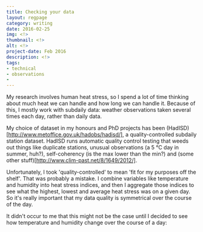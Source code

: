 ```yaml
---
title: Checking your data
layout: regpage
category: writing
date: 2016-02-25
img: <!>
thumbnail: <!>
alt: <!>
project-date: Feb 2016
description: <!>
tags:
- technical
- observations
- 
---
```

My research involves human heat stress, so I spend a lot of time thinking about much heat we can handle and how long we can handle it. Because of this, I mostly work with subdaily data: weather observations taken several times each day, rather than daily data.

My choice of dataset in my honours and PhD projects has been (HadISD)[http://www.metoffice.gov.uk/hadobs/hadisd/], a quality-controlled subdaily station dataset. HadISD runs automatic quality control testing that weeds out things like duplicate stations, unusual observations (a 5 °C day in summer, huh?), self-coherency (is the max lower than the min?) and (some other stuff)[http://www.clim-past.net/8/1649/2012/].

Unfortunately, I took 'quality-controlled' to mean 'fit for my purposes off the shelf'. That was probably a mistake. I combine variables like temperature and humidity into heat stress indices, and then I aggregate those indices to see what the highest, lowest and average heat stress was on a given day. So it's really important that my data quality is symmetrical over the course of the day.

It didn't occur to me that this might not be the case until I decided to see how temperature and humidity change over the course of a day:

